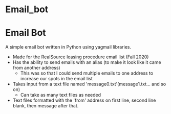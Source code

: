 # Email_bot
Email Bot
=============================================================
 A simple email bot written in Python using yagmail libraries.
 - Made for the RealSource leasing procedure email list (Fall 2020)
 - Has the ability to send emails with an alias (to make it look like it came from another address)
    - This was so that I could send multiple emails to one address to increase our spots in the email list
 - Takes input from a text file named 'message0.txt'(message1.txt... and so on)
    - Can take as many text files as needed
 - Text files formatted with the 'from' address on first line, second line blank, then message after that.  
